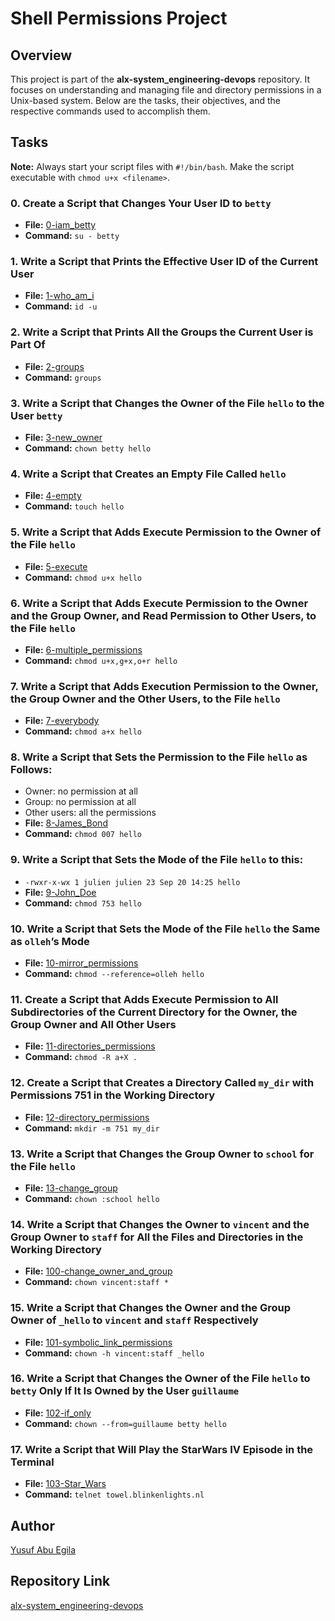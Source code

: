 # Shell Permissions Project

## Overview

This project is part of the **alx-system_engineering-devops** repository. It focuses on understanding and managing file and directory permissions in a Unix-based system. Below are the tasks, their objectives, and the respective commands used to accomplish them.

## Tasks

**Note:** Always start your script files with `#!/bin/bash`. Make the script executable with `chmod u+x <filename>`.

### 0. Create a Script that Changes Your User ID to `betty`
- **File:** [0-iam_betty](0-iam_betty)
- **Command:** `su - betty`

### 1. Write a Script that Prints the Effective User ID of the Current User
- **File:** [1-who_am_i](1-who_am_i)
- **Command:** `id -u`

### 2. Write a Script that Prints All the Groups the Current User is Part Of
- **File:** [2-groups](2-groups)
- **Command:** `groups`

### 3. Write a Script that Changes the Owner of the File `hello` to the User `betty`
- **File:** [3-new_owner](3-new_owner)
- **Command:** `chown betty hello`

### 4. Write a Script that Creates an Empty File Called `hello`
- **File:** [4-empty](4-empty)
- **Command:** `touch hello`

### 5. Write a Script that Adds Execute Permission to the Owner of the File `hello`
- **File:** [5-execute](5-execute)
- **Command:** `chmod u+x hello`

### 6. Write a Script that Adds Execute Permission to the Owner and the Group Owner, and Read Permission to Other Users, to the File `hello`
- **File:** [6-multiple_permissions](6-multiple_permissions)
- **Command:** `chmod u+x,g+x,o+r hello`

### 7. Write a Script that Adds Execution Permission to the Owner, the Group Owner and the Other Users, to the File `hello`
- **File:** [7-everybody](7-everybody)
- **Command:** `chmod a+x hello`

### 8. Write a Script that Sets the Permission to the File `hello` as Follows:
  - Owner: no permission at all
  - Group: no permission at all
  - Other users: all the permissions
- **File:** [8-James_Bond](8-James_Bond)
- **Command:** `chmod 007 hello`

### 9. Write a Script that Sets the Mode of the File `hello` to this:
  - `-rwxr-x-wx 1 julien julien 23 Sep 20 14:25 hello`
- **File:** [9-John_Doe](9-John_Doe)
- **Command:** `chmod 753 hello`

### 10. Write a Script that Sets the Mode of the File `hello` the Same as `olleh`’s Mode
- **File:** [10-mirror_permissions](10-mirror_permissions)
- **Command:** `chmod --reference=olleh hello`

### 11. Create a Script that Adds Execute Permission to All Subdirectories of the Current Directory for the Owner, the Group Owner and All Other Users
- **File:** [11-directories_permissions](11-directories_permissions)
- **Command:** `chmod -R a+X .`

### 12. Create a Script that Creates a Directory Called `my_dir` with Permissions 751 in the Working Directory
- **File:** [12-directory_permissions](12-directory_permissions)
- **Command:** `mkdir -m 751 my_dir`

### 13. Write a Script that Changes the Group Owner to `school` for the File `hello`
- **File:** [13-change_group](13-change_group)
- **Command:** `chown :school hello`

### 14. Write a Script that Changes the Owner to `vincent` and the Group Owner to `staff` for All the Files and Directories in the Working Directory
- **File:** [100-change_owner_and_group](100-change_owner_and_group)
- **Command:** `chown vincent:staff *`

### 15. Write a Script that Changes the Owner and the Group Owner of `_hello` to `vincent` and `staff` Respectively
- **File:** [101-symbolic_link_permissions](101-symbolic_link_permissions)
- **Command:** `chown -h vincent:staff _hello`

### 16. Write a Script that Changes the Owner of the File `hello` to `betty` Only If It Is Owned by the User `guillaume`
- **File:** [102-if_only](102-if_only)
- **Command:** `chown --from=guillaume betty hello`

### 17. Write a Script that Will Play the StarWars IV Episode in the Terminal
- **File:** [103-Star_Wars](103-Star_Wars)
- **Command:** `telnet towel.blinkenlights.nl`

## Author

[Yusuf Abu Egila](https://github.com/abuegila)

## Repository Link

[alx-system_engineering-devops](https://github.com/abuegila/alx-system_engineering-devops/tree/master/0x01-shell_permissions)
